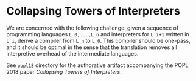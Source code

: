 # Collapsing Towers of Interpreters

We are concerned with the following challenge: given a sequence of programming 
languages `L_0,...,L_n` and interpreters for `L_i+1` written in `L_i`, derive 
a compiler from `L_n` to `L_0`. This compiler should be one-pass, and it should be
optimal in the sense that the translation removes all interpretive overhead of the
intermediate languages.

See [`popl18`](popl18) directory for the authorative artifact accompanying the POPL 2018 paper _Collapsing Towers of Interpreters_.
